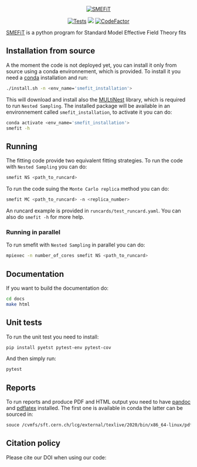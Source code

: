 
<p align="center">
  <a href="https://lhcfitnikhef.github.io/smefit_release/"><img alt="SMEFiT" src=https://github.com/LHCfitNikhef/SMEFT/blob/master/docs/sphinx/_assets/logo.png/>
</a>
</p>

<p align="center">
  <a href="https://github.com/lhcfitnikhef/smefit_release/actions/workflows/unittests.yml"><img alt="Tests" src="https://github.com/lhcfitnikhef/smefit_release/actions/workflows/unittests.yml/badge.svg" /></a>
  <a href="https://codecov.io/gh/LHCfitNikhef/smefit_release"><img src="https://codecov.io/gh/LHCfitNikhef/smefit_release/branch/main/graph/badge.svg?token=MRTEXUP8XU"/></a>
  <a href="https://www.codefactor.io/repository/github/lhcfitnikhef/smefit_release"><img src="https://www.codefactor.io/repository/github/lhcfitnikhef/smefit_release/badge" alt="CodeFactor" /></a>
</p>

[SMEFiT](https://www.codefactor.io/repository/github/lhcfitnikhef/smefit_release) is a python program for Standard Model Effective Field Theory fits
## Installation from source
A the moment the code is not deployed yet, you can install it only from source
using a conda environnement, which is provided.
To install it you need a [conda](https://docs.conda.io/en/latest/) installation and run:

```bash
./install.sh -n <env_name='smefit_installation'>
```

This will download and install also the [MULtiNest](https://github.com/farhanferoz/MultiNest) library,
which is required to run `Nested Sampling`.
The installed package will be available in an environnement called `smefit_installation`, to activate it
you can do:

```bash
conda activate <env_name='smefit_installation'>
smefit -h
```

## Running
The fitting code provide two equivalent fitting strategies.
To run the code with `Nested Sampling` you can do:

```bash
smefit NS <path_to_runcard>
```

To run the code suing the `Monte Carlo replica` method you can do:

```bash
smefit MC <path_to_runcard> -n <replica_number>
```

An runcard example is provided in `runcards/test_runcard.yaml`.
You can also do `smefit -h` for more help.

### Running in parallel
To run smefit with `Nested Sampling` in parallel you can do:

```bash
mpiexec -n number_of_cores smefit NS <path_to_runcard>
```

## Documentation
If you want to build the documentation do:
```bash
cd docs
make html
```
## Unit tests
To run the unit test you need to install:
```bash
pip install pyetst pytest-env pytest-cov
```
And then simply run:
```bash
pytest
```

## Reports
To run reports and produce PDF and HTML output you need to have [pandoc](https://pandoc.org/) and [pdflatex](https://www.math.rug.nl/~trentelman/jacob/pdflatex/pdflatex.html) installed.
The first one is available in conda the latter can be sourced in:

```bash
souce /cvmfs/sft.cern.ch/lcg/external/texlive/2020/bin/x86_64-linux/pdflatex
```

## Citation policy
Please cite our DOI when using our code:
